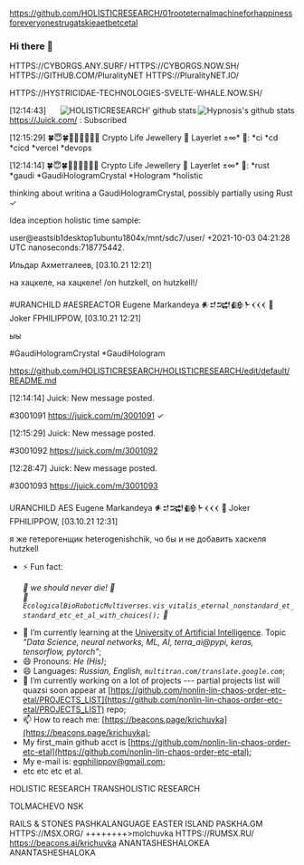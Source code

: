 https://github.com/HOLISTICRESEARCH/01rooteternalmachineforhappinessforeveryonestrugatskieaetbetcetal

<!--
**asmexcaliburwoods/asmexcaliburwoods** is a ✨ _special_ ✨ repository because its `README.md` (this file) appears on your GitHub profile.

Here are some ideas to get you started:

- 🔭 I’m currently working on ...
- 🌱 I’m currently learning ...
- 👯 I’m looking to collaborate on ...
- 🤔 I’m looking for help with ...
- 💬 Ask me about ...
- 📫 How to reach me: ...
- 😄 Pronouns: ...
- ⚡ Fun fact: ...
-->

### Hi there 👋

HTTPS://CYBORGS.ANY.SURF/ HTTPS://CYBORGS.NOW.SH/ HTTPS://GITHUB.COM/PluralityNET HTTPS://PluralityNET.IO/

HTTPS://HYSTRICIDAE-TECHNOLOGIES-SVELTE-WHALE.NOW.SH/

<img align="right" src="https://github-readme-stats.vercel.app/api?username=nonlin-lin-chaos-order-etc-etal&show_icons=true&icon_color=0366d6&bg_color=ffffff&hide_title=true&hide=contribs&include_all_commits=true" alt="Hypnosis's github stats"/>

<img align="right" src="https://github-readme-stats.vercel.app/api?username=HOLISTICRESEARCH&show_icons=true&icon_color=0366d6&bg_color=ffffff&hide_title=true&hide=contribs&include_all_commits=true" alt="HOLISTICRESEARCH' github stats"/>

‎[12:14:43] ‎ https://Juick.com/ ‎: Subscribed

‎[12:15:29] ‎🍀😇🍀🐝💞🧙🌈🐁💚
Crypto Life Jewellery 💎 Layerlet ±∞* 💚‎:
*ci *cd *cicd *vercel *devops

[12:14:14] ‎🍀😇🍀🐝💞🧙🌈🐁💚
Crypto Life Jewellery 💎 Layerlet ±∞* 💚‎:
*rust *gaudi *GaudiHologramCrystal *Hologram *holistic

thinking about writina a GaudiHologramCrystal, possibly partially using Rust ✓

Idea inception holistic time sample:

user@eastsib1desktop1ubuntu1804x/mnt/sdc7/user/ +2021-10-03 04:21:28 UTC nanoseconds:718775442.

Ильдар Ахметгалеев, [03.10.21 12:21]

на хацкеле, на хацкеле! /on hutzkell, on hutzkell!/

#URANCHILD #AESREACTOR Eugene Markandeya 𒀭𒄑𒉋𒂵𒈨𒌋𒌋𒌋 🐡 Joker FPHILIPPOW, [03.10.21 12:21]

ыы

#GaudiHologramCrystal *GaudiHologram

https://github.com/HOLISTICRESEARCH/HOLISTICRESEARCH/edit/default/README.md

‎[12:14:14] ‎Juick‎: New message posted.

#3001091 https://juick.com/m/3001091 ✓

‎[12:15:29] ‎Juick‎: New message posted.

#3001092 https://juick.com/m/3001092

‎[12:28:47] ‎Juick‎: New message posted.

#3001093 https://juick.com/m/3001093

URANCHILD AES Eugene Markandeya 𒀭𒄑𒉋𒂵𒈨𒌋𒌋𒌋 🐡 Joker FPHILIPPOW, [03.10.21 12:31]

я же гетерогенщик heterogenishchik, чо бы и не добавить хаскеля hutzkell



<!--
**nonlin-lin-chaos-order-etc-etal/nonlin-lin-chaos-order-etc-etal** is a ✨ _special_ ✨ repository because its `README.md` (this file) appears on your GitHub profile.

Here are some ideas to get you started:

- 👯 I’m looking to collaborate on ...
- 🤔 I’m looking for help with ...
- 💬 Ask me about ...
-->
- ⚡ Fun fact: <em><p>
      :green_heart: we should never die! :green_heart:<br clear="all"/>
      :green_heart: `EcologicalBioRoboticMultiverses.vis_vitalis_eternal_nonstandard_et_standard_etc_et_al_with_choices();` :green_heart:
  </p></em>
- 🌱 I’m currently learning at the [University of Artificial Intelligence](https://neural-university.ru/). Topic <em>"Data Science, neural networks, ML, AI, terra_ai@pypi, keras, tensorflow, pytorch"</em>;
- 😄 Pronouns: <em>He (His)</em>;
- 😄 Languages: <em>Russian, English, `multitran.com/translate.google.com`</em>;
- 🔭 I’m currently working on a lot of projects --- partial projects list will quazsi soon appear at [https://github.com/nonlin-lin-chaos-order-etc-etal/PROJECTS_LIST](https://github.com/nonlin-lin-chaos-order-etc-etal/PROJECTS_LIST) repo;
- 📫 How to reach me: [https://beacons.page/krichuvka](https://beacons.page/krichuvka);
- My first_main github acct is [https://github.com/nonlin-lin-chaos-order-etc-etal](https://github.com/nonlin-lin-chaos-order-etc-etal);
- My e-mail is: [egphilippov@gmail.com](mailto:egphilippov@gmail.com);
- etc etc etc et al.





HOLISTIC RESEARCH 
TRANSHOLISTIC RESEARCH 







TOLMACHEVO NSK

RAILS & STONES PASHKALANGUAGE EASTER ISLAND PASKHA.GM HTTPS://MSX.ORG/ ++++++++>molchuvka HTTPS://RUMSX.RU/ https://beacons.ai/krichuvka ANANTASHESHALOKEA ANANTASHESHALOKA
